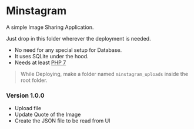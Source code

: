 Minstagram
==================
A simple Image Sharing Application.

Just drop in this folder wherever the deployment is needed.

 - No need for any special setup for Database.
 - It uses SQLite under the hood.
 - Needs at least [PHP 7][php7]

> While Deploying, make a folder named `minstagram_uploads` inside the root folder.


### Version 1.0.0

- Upload file
- Update Quote of the Image
- Create the JSON file to be read from UI








[php7]: https://www.php.net/